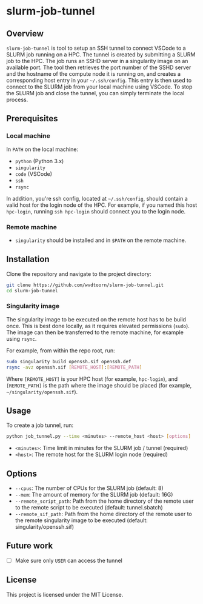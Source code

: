 # slurm-job-tunnel

## Overview

`slurm-job-tunnel` is tool to setup an SSH tunnel to connect VSCode to a SLURM job running on a HPC.
The tunnel is created by submitting a SLURM job to the HPC. The job runs an SSHD server in a singularity image on an available port.
The tool then retrieves the port number of the SSHD server and the hostname of the compute node it is running on, and creates a corresponding host entry in your `~/.ssh/config`.
This entry is then used to connect to the SLURM job from your local machine using VSCode.
To stop the SLURM job and close the tunnel, you can simply terminate the local process.

## Prerequisites

### Local machine

In `PATH` on the local machine:

- `python` (Python 3.x)
- `singularity`
- `code` (VSCode)
- `ssh`
- `rsync`

In addition, you're ssh config, located at `~/.ssh/config`, should contain a valid host for the login node of the HPC.
For example, if you named this host `hpc-login`, running `ssh hpc-login` should connect you to the login node.

### Remote machine

- `singularity` should be installed and in `$PATH` on the remote machine.

## Installation

Clone the repository and navigate to the project directory:

```sh
git clone https://github.com/wvdtoorn/slurm-job-tunnel.git
cd slurm-job-tunnel
```

### Singularity image

The singularity image to be executed on the remote host has to be build once.
This is best done locally, as it requires elevated permissions (`sudo`).
The image can then be transferred to the remote machine, for example using `rsync`.

For example, from within the repo root, run:

```sh
sudo singularity build openssh.sif openssh.def
rsync -avz openssh.sif [REMOTE_HOST]:[REMOTE_PATH]
```

Where `[REMOTE_HOST]` is your HPC host (for example, `hpc-login`), and `[REMOTE_PATH]` is the path where the image should be placed (for example, `~/singularity/openssh.sif`).

## Usage

To create a job tunnel, run:

```sh
python job_tunnel.py --time <minutes> --remote_host <host> [options]
```

- `<minutes>`: Time limit in minutes for the SLURM job / tunnel (required)
- `<host>`: The remote host for the SLURM login node (required)

## Options

- `--cpus`: The number of CPUs for the SLURM job (default: 8)
- `--mem`: The amount of memory for the SLURM job (default: 16G)
- `--remote_script_path`: Path from the home directory of the remote user to the remote script to be executed (default: tunnel.sbatch)
- `--remote_sif_path`: Path from the home directory of the remote user to the remote singularity image to be executed (default: singularity/openssh.sif)

## Future work

- [ ] Make sure only `USER` can access the tunnel

## License

This project is licensed under the MIT License.
